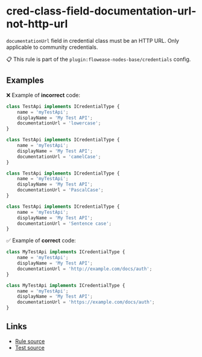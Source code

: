 [//]: # "File generated from a template. Do not edit this file directly."

# cred-class-field-documentation-url-not-http-url

`documentationUrl` field in credential class must be an HTTP URL. Only applicable to community credentials.

📋 This rule is part of the `plugin:flowease-nodes-base/credentials` config.

## Examples

❌ Example of **incorrect** code:

```js
class TestApi implements ICredentialType {
    name = 'myTestApi';
    displayName = 'My Test API';
    documentationUrl = 'lowercase';
}

class TestApi implements ICredentialType {
    name = 'myTestApi';
    displayName = 'My Test API';
    documentationUrl = 'camelCase';
}

class TestApi implements ICredentialType {
    name = 'myTestApi';
    displayName = 'My Test API';
    documentationUrl = 'PascalCase';
}

class TestApi implements ICredentialType {
    name = 'myTestApi';
    displayName = 'My Test API';
    documentationUrl = 'Sentence case';
}
```

✅ Example of **correct** code:

```js
class MyTestApi implements ICredentialType {
    name = 'myTestApi';
    displayName = 'My Test API';
    documentationUrl = 'http://example.com/docs/auth';
}

class MyTestApi implements ICredentialType {
    name = 'myTestApi';
    displayName = 'My Test API';
    documentationUrl = 'https://example.com/docs/auth';
}
```

## Links

- [Rule source](../../lib/rules/cred-class-field-documentation-url-not-http-url.ts)
- [Test source](../../tests/cred-class-field-documentation-url-not-http-url.test.ts)

